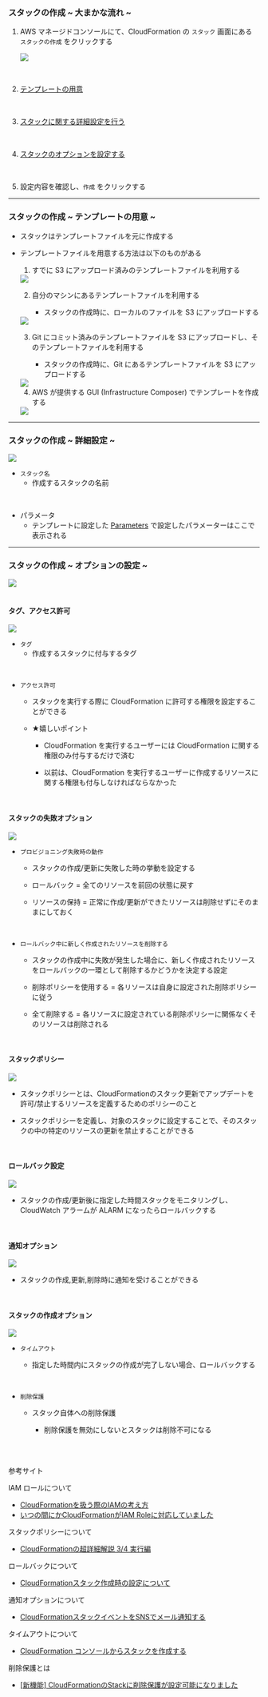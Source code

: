 ### スタックの作成 ~ 大まかな流れ ~

1. AWS マネージドコンソールにて、CloudFormation の `スタック` 画面にある `スタックの作成` をクリックする

    <img src="./img/CloudFormaton-Create-Stack_1.png" />

<br>

2. [テンプレートの用意](#スタックの作成--テンプレートの用意-)

<br>

3. [スタックに関する詳細設定を行う](#スタックの作成--詳細設定-)

<br>

4. [スタックのオプションを設定する](#スタックの作成--オプションの設定-)

<br>

5. 設定内容を確認し、`作成` をクリックする

---

### スタックの作成 ~ テンプレートの用意 ~

- スタックはテンプレートファイルを元に作成する

- テンプレートファイルを用意する方法は以下のものがある

    1. すでに S3 にアップロード済みのテンプレートファイルを利用する

    <img src="./img/CloudFormaton-Create-Template_1.png" />

    <br>

    2. 自分のマシンにあるテンプレートファイルを利用する

        - スタックの作成時に、ローカルのファイルを S3 にアップロードする

    <img src="./img/CloudFormaton-Create-Template_2.png" />

    <br>

    3. Git にコミット済みのテンプレートファイルを S3 にアップロードし、そのテンプレートファイルを利用する

        - スタックの作成時に、Git にあるテンプレートファイルを S3 にアップロードする
    
    <img src="./img/CloudFormaton-Create-Template_3.png" />

    <br>

    4. AWS が提供する GUI (Infrastructure Composer) でテンプレートを作成する

    <img src="./img/CloudFormaton-Create-Template_4.png" />

---

### スタックの作成 ~ 詳細設定 ~

<img src="./img/CloudFormaton-Create-Stack-Config_1.png" />

- `スタック名`
    - 作成するスタックの名前

<br>

- パラメータ
    - テンプレートに設定した [Parameters](./CloudFormation_Template.md#parameters) で設定したパラメーターはここで表示される

---

### スタックの作成 ~ オプションの設定 ~

<img src="./img/CloudFormaton-Create-Stack-Options_1.png" />

<br>
<br>

#### タグ、アクセス許可

<img src="./img/CloudFormaton-Create-Stack-Options_2.png" />

- `タグ`
    - 作成するスタックに付与するタグ

<br>

- `アクセス許可`
    - スタックを実行する際に CloudFormation に許可する権限を設定することができる

    - ★嬉しいポイント
        - CloudFormation を実行するユーザーには CloudFormation に関する権限のみ付与するだけで済む

        - 以前は、CloudFormation を実行するユーザーに作成するリソースに関する権限も付与しなければならなかった

<br>

#### スタックの失敗オプション

<img src="./img/CloudFormaton-Create-Stack-Options_3.png" />

- `プロビジョニング失敗時の動作`

    - スタックの作成/更新に失敗した時の挙動を設定する

    - ロールバック = 全てのリソースを前回の状態に戻す

    - リソースの保持 = 正常に作成/更新ができたリソースは削除せずにそのままにしておく

<br>

- `ロールバック中に新しく作成されたリソースを削除する`

    - スタックの作成中に失敗が発生した場合に、新しく作成されたリソースをロールバックの一環として削除するかどうかを決定する設定

    - 削除ポリシーを使用する = 各リソースは自身に設定された削除ポリシーに従う

    - 全て削除する = 各リソースに設定されている削除ポリシーに関係なくそのリソースは削除される

<br>

#### スタックポリシー

<img src="./img/CloudFormaton-Create-Stack-Options_4.png" />

- スタックポリシーとは、CloudFormationのスタック更新でアップデートを許可/禁止するリソースを定義するためのポリシーのこと

- スタックポリシーを定義し、対象のスタックに設定することで、そのスタックの中の特定のリソースの更新を禁止することができる

<br>

#### ロールバック設定

<img src="./img/CloudFormaton-Create-Stack-Options_5.png" />

- スタックの作成/更新後に指定した時間スタックをモニタリングし、CloudWatch アラームが ALARM になったらロールバックする

<br>

#### 通知オプション

<img src="./img/CloudFormaton-Create-Stack-Options_6.png" />

- スタックの作成,更新,削除時に通知を受けることができる

<br>

#### スタックの作成オプション

<img src="./img/CloudFormaton-Create-Stack-Options_7.png" />

- `タイムアウト`

    - 指定した時間内にスタックの作成が完了しない場合、ロールバックする

<br>

- `削除保護`

    - スタック自体への削除保護

        - 削除保護を無効にしないとスタックは削除不可になる

<br>
<br>

参考サイト

IAM ロールについて
- [CloudFormationを扱う際のIAMの考え方](https://qiita.com/sakuraya/items/920b9d0b549c8c412416)
- [いつの間にかCloudFormationがIAM Roleに対応していました](https://dev.classmethod.jp/articles/cloudformation-service-role/)

スタックポリシーについて
- [CloudFormationの超詳細解説 3/4 実行編](https://qiita.com/tech4anyone/items/1e9a3021efc9050166f3#stack-policy)

ロールバックについて
- [CloudFormationスタック作成時の設定について](https://qiita.com/kazunobu2211/items/261232f9af3bdc096dfd)

通知オプションについて
- [CloudFormationスタックイベントをSNSでメール通知する](https://oreout.hatenablog.com/entry/aws/cloudformation/9)

タイムアウトについて
- [CloudFormation コンソールからスタックを作成する](https://docs.aws.amazon.com/ja_jp/AWSCloudFormation/latest/UserGuide/cfn-console-create-stack.html#create-stack)

削除保護とは
- [[新機能] CloudFormationのStackに削除保護が設定可能になりました](https://dev.classmethod.jp/articles/cloudformation-stack-termination-protection/)